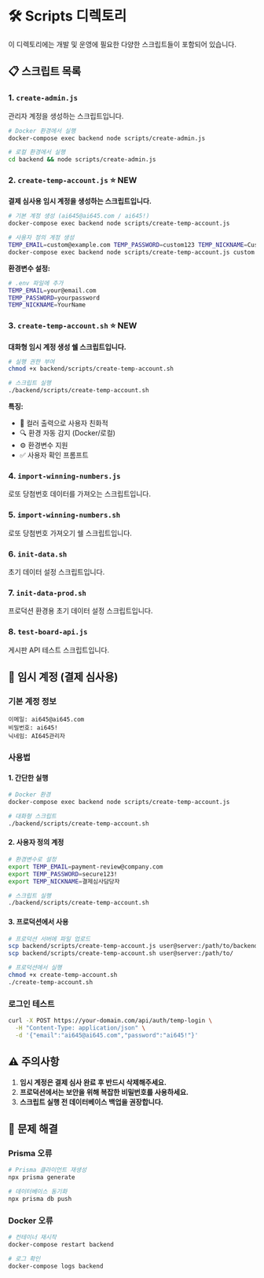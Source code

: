 # 🛠️ Scripts 디렉토리

이 디렉토리에는 개발 및 운영에 필요한 다양한 스크립트들이 포함되어 있습니다.

## 📋 스크립트 목록

### 1. `create-admin.js`
관리자 계정을 생성하는 스크립트입니다.

```bash
# Docker 환경에서 실행
docker-compose exec backend node scripts/create-admin.js

# 로컬 환경에서 실행
cd backend && node scripts/create-admin.js
```

### 2. `create-temp-account.js` ⭐ NEW
**결제 심사용 임시 계정을 생성하는 스크립트입니다.**

```bash
# 기본 계정 생성 (ai645@ai645.com / ai645!)
docker-compose exec backend node scripts/create-temp-account.js

# 사용자 정의 계정 생성
TEMP_EMAIL=custom@example.com TEMP_PASSWORD=custom123 TEMP_NICKNAME=CustomUser \
docker-compose exec backend node scripts/create-temp-account.js custom
```

**환경변수 설정:**
```bash
# .env 파일에 추가
TEMP_EMAIL=your@email.com
TEMP_PASSWORD=yourpassword
TEMP_NICKNAME=YourName
```

### 3. `create-temp-account.sh` ⭐ NEW
**대화형 임시 계정 생성 쉘 스크립트입니다.**

```bash
# 실행 권한 부여
chmod +x backend/scripts/create-temp-account.sh

# 스크립트 실행
./backend/scripts/create-temp-account.sh
```

**특징:**
- 🎨 컬러 출력으로 사용자 친화적
- 🔍 환경 자동 감지 (Docker/로컬)
- ⚙️ 환경변수 지원
- ✅ 사용자 확인 프롬프트

### 4. `import-winning-numbers.js`
로또 당첨번호 데이터를 가져오는 스크립트입니다.

### 5. `import-winning-numbers.sh`
로또 당첨번호 가져오기 쉘 스크립트입니다.

### 6. `init-data.sh`
초기 데이터 설정 스크립트입니다.

### 7. `init-data-prod.sh`
프로덕션 환경용 초기 데이터 설정 스크립트입니다.

### 8. `test-board-api.js`
게시판 API 테스트 스크립트입니다.

## 🔐 임시 계정 (결제 심사용)

### 기본 계정 정보
```
이메일: ai645@ai645.com
비밀번호: ai645!
닉네임: AI645관리자
```

### 사용법

#### 1. 간단한 실행
```bash
# Docker 환경
docker-compose exec backend node scripts/create-temp-account.js

# 대화형 스크립트
./backend/scripts/create-temp-account.sh
```

#### 2. 사용자 정의 계정
```bash
# 환경변수로 설정
export TEMP_EMAIL=payment-review@company.com
export TEMP_PASSWORD=secure123!
export TEMP_NICKNAME=결제심사담당자

# 스크립트 실행
./backend/scripts/create-temp-account.sh
```

#### 3. 프로덕션에서 사용
```bash
# 프로덕션 서버에 파일 업로드
scp backend/scripts/create-temp-account.js user@server:/path/to/backend/scripts/
scp backend/scripts/create-temp-account.sh user@server:/path/to/

# 프로덕션에서 실행
chmod +x create-temp-account.sh
./create-temp-account.sh
```

### 로그인 테스트
```bash
curl -X POST https://your-domain.com/api/auth/temp-login \
  -H "Content-Type: application/json" \
  -d '{"email":"ai645@ai645.com","password":"ai645!"}'
```

## ⚠️ 주의사항

1. **임시 계정은 결제 심사 완료 후 반드시 삭제해주세요.**
2. **프로덕션에서는 보안을 위해 복잡한 비밀번호를 사용하세요.**
3. **스크립트 실행 전 데이터베이스 백업을 권장합니다.**

## 🔧 문제 해결

### Prisma 오류
```bash
# Prisma 클라이언트 재생성
npx prisma generate

# 데이터베이스 동기화
npx prisma db push
```

### Docker 오류
```bash
# 컨테이너 재시작
docker-compose restart backend

# 로그 확인
docker-compose logs backend
``` 